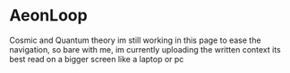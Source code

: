# AeonLoop
Cosmic and Quantum theory
im still working in this page to ease the navigation, so bare with me,
im currently uploading  the  written context
its best read on a bigger screen like a laptop or pc
